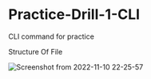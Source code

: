 # Practice-Drill-1-CLI
CLI command for practice

Structure Of File

![Screenshot from 2022-11-10 22-25-57](https://user-images.githubusercontent.com/117934614/201161252-dfeda7fe-7acc-46ba-bbf6-0387ab25a418.png)
